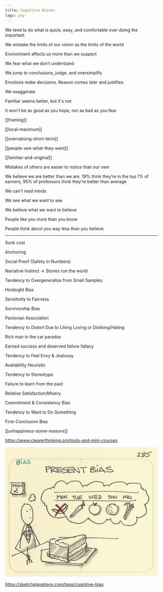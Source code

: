 ```yaml
---
title: Cognitive Biases   
tags: psy
---
```



We tend to do what is quick, easy, and comfortable over doing the important 

We mistake the limits of our vision as the limits of the world 

Environment affects us more than we suspect

We fear what we don’t understand 

We jump to conclusions, judge, and oversimplify 

Emotions make decisions. Reason comes later and justifies.

We exaggerate

Familiar seems better, but it's not 

It won't be as good as you hope, nor as bad as you fear 

[[framing]]

[[local-maximum]]

[[overvaluing-short-term]]

[[people-see-what-they-want]]

[[familiar-and-original]]


Mistakes of others are easier to notice than our own 

We believe we are better than we are. 19% think they’re in the top 1% of earners, 95% of professors think they’re better than average

We can't read minds

We see what we want to see

We believe what we want to believe 

People like you more than you know 

People think about you way less than you believe 

---

Sunk cost 

Anchoring

Social Proof (Safety in Numbers)

Narrative Instinct -> Stories run the world

Tendency to Overgeneralize from Small Samples

Hindsight Bias

Sensitivity to Fairness

Survivorship Bias

Pavlovian Association

Tendency to Distort Due to Liking Loving or Disliking/Hating

Rich man in the car paradox 

Earned success and deserved failure fallacy

Tendency to Feel Envy & Jealousy

Availability Heuristic

Tendency to Stereotype

Failure to learn from the past

Relative Satisfaction/Misery

Commitment & Consistency Bias

Tendency to Want to Do Something

First-Conclusion Bias


[[unhappiness-some-reasons]]


<https://www.clearerthinking.org/tools-and-mini-courses>


![](/static/img/present-bias.jpeg)

<https://sketchplanations.com/tags/cognitive-bias>

